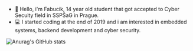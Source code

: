 - 👋 Hello, i'm Fabucik, 14 year old student that got accepted to Cyber Secuity field in SSPŠaG in Prague.
- 💻 I started coding at the end of 2019 and i am interested in embedded systems, backend development and cyber security.

![Anurag's GitHub stats](https://github-readme-stats.vercel.app/api?username=Fabucik&theme=onedark&show_icons=true)
